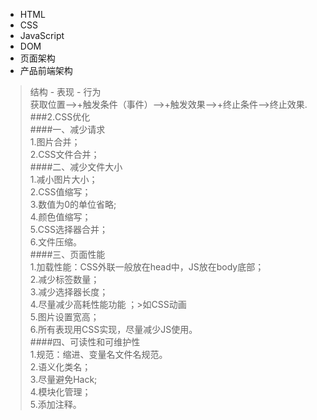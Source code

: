 
* HTML
* CSS
* JavaScript
* DOM
* 页面架构
* 产品前端架构

>  结构 -   表现   -    行为      
获取位置-->+触发条件（事件）-->+触发效果-->+终止条件-->终止效果.  
###2.CSS优化  
####一、减少请求  
 1.图片合并；  
 2.CSS文件合并；  
####二、减少文件大小  
 1.减小图片大小；  
 2.CSS值缩写；  
 3.数值为0的单位省略;  
 4.颜色值缩写；  
 5.CSS选择器合并；  
 6.文件压缩。  
####三、页面性能  
 1.加载性能：CSS外联一般放在head中，JS放在body底部；  
 2.减少标签数量；  
 3.减少选择器长度；  
 4.尽量减少高耗性能功能 ；>如CSS动画    
 5.图片设置宽高；  
 6.所有表现用CSS实现，尽量减少JS使用。  
####四、可读性和可维护性  
 1.规范：缩进、变量名文件名规范。  
 2.语义化类名；  
 3.尽量避免Hack;  
 4.模块化管理；  
 5.添加注释。  

